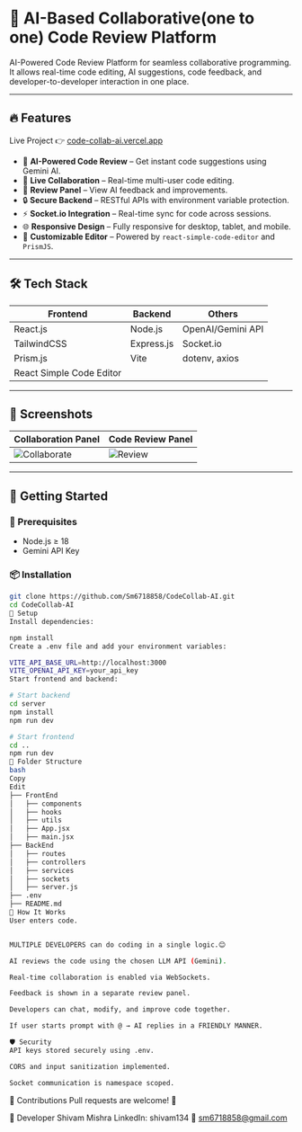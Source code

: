 # 🤖 AI-Based Collaborative(one to one) Code Review Platform

AI-Powered Code Review Platform for seamless collaborative programming. It allows real-time code editing, AI suggestions, code feedback, and developer-to-developer interaction in one place.

---

## 🔥 Features
Live Project 👉 [code-collab-ai.vercel.app](https://code-collab-ai.vercel.app/)
- 🧠 **AI-Powered Code Review** – Get instant code suggestions using Gemini AI.
- 👥 **Live Collaboration** – Real-time multi-user code editing.
- 💬 **Review Panel** – View AI feedback and improvements.
- 🔒 **Secure Backend** – RESTful APIs with environment variable protection.
- ⚡ **Socket.io Integration** – Real-time sync for code across sessions.
- 🌐 **Responsive Design** – Fully responsive for desktop, tablet, and mobile.
- 🧩 **Customizable Editor** – Powered by `react-simple-code-editor` and `PrismJS`.

---

## 🛠️ Tech Stack

| Frontend                | Backend     | Others               |
|-------------------------|-------------|-----------------------|
| React.js                | Node.js     | OpenAI/Gemini API     |
| TailwindCSS             | Express.js  | Socket.io             |
| Prism.js                | Vite        | dotenv, axios         |
| React Simple Code Editor|             |                       |

---

## 📸 Screenshots

| Collaboration Panel | Code Review Panel |
|---------------------|-------------------|
| ![Collaborate](https://github.com/user-attachments/assets/ef279da1-14aa-490e-a52e-9a2d3a2bd679) | ![Review](https://github.com/user-attachments/assets/26a25f8d-545e-4218-a5bc-4fdb096e3ce4) |

---

## 🚀 Getting Started

### 🔧 Prerequisites

- Node.js ≥ 18  
- Gemini API Key

### 📦 Installation

```bash
git clone https://github.com/Sm6718858/CodeCollab-AI.git
cd CodeCollab-AI
📁 Setup
Install dependencies:

npm install
Create a .env file and add your environment variables:

VITE_API_BASE_URL=http://localhost:3000
VITE_OPENAI_API_KEY=your_api_key
Start frontend and backend:

# Start backend
cd server
npm install
npm run dev

# Start frontend
cd ..
npm run dev
📂 Folder Structure
bash
Copy
Edit
├── FrontEnd
│   ├── components
│   ├── hooks
│   ├── utils
│   ├── App.jsx
│   ├── main.jsx
├── BackEnd
│   ├── routes
│   ├── controllers
│   ├── services
│   ├── sockets
│   ├── server.js
├── .env
├── README.md
🧠 How It Works
User enters code.


MULTIPLE DEVELOPERS can do coding in a single logic.😊

AI reviews the code using the chosen LLM API (Gemini).

Real-time collaboration is enabled via WebSockets.

Feedback is shown in a separate review panel.

Developers can chat, modify, and improve code together.

If user starts prompt with @ → AI replies in a FRIENDLY MANNER.

🛡️ Security
API keys stored securely using .env.

CORS and input sanitization implemented.

Socket communication is namespace scoped.

```
🤝 Contributions
Pull requests are welcome! 🙌

🙋 Developer
Shivam Mishra
LinkedIn: shivam134
📧 sm6718858@gmail.com
